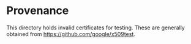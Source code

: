 # Provenance

This directory holds invalid certificates for testing.  These are generally
obtained from https://github.com/google/x509test.
